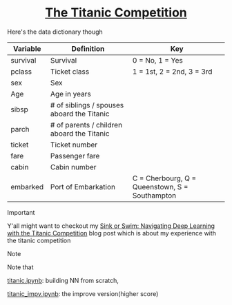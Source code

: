 <h1 align="center">
  <a href="https://www.kaggle.com/competitions/titanic">
    The Titanic Competition
  </a>
</h1>

Here's the data dictionary though

| Variable | Definition                                 | Key                                            |
| -------- | ------------------------------------------ | ---------------------------------------------- |
| survival | Survival                                   | 0 = No, 1 = Yes                                |
| pclass   | Ticket class                               | 1 = 1st, 2 = 2nd, 3 = 3rd                      |
| sex      | Sex                                        |                                                |
| Age      | Age in years                               |                                                |
| sibsp    | # of siblings / spouses aboard the Titanic |                                                |
| parch    | # of parents / children aboard the Titanic |                                                |
| ticket   | Ticket number                              |                                                |
| fare     | Passenger fare                             |                                                |
| cabin    | Cabin number                               |                                                |
| embarked | Port of Embarkation                        | C = Cherbourg, Q = Queenstown, S = Southampton |

> [!IMPORTANT]
> Y'all might want to checkout my [Sink or Swim: Navigating Deep Learning with the Titanic Competition](https://buidai123.github.io/blog/posts/titanic_competition/) blog post which is about my experience with the titanic competition

> [!NOTE]
>
> Note that
>
> [titanic.ipynb](https://github.com/buidai123/titanic_comp/blob/f1911f361ea6408fc319e59895135a6b8bf27a2e/titanic.ipynb): building NN from scratch,
>
> [titanic_impv.ipynb](https://github.com/buidai123/titanic_comp/blob/f1911f361ea6408fc319e59895135a6b8bf27a2e/titanic_impv.ipynb): the improve version(higher score)
